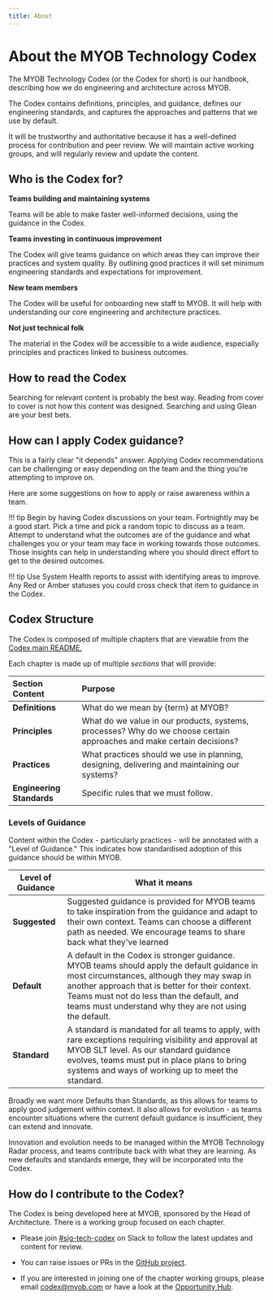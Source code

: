 ```yaml
---
title: About
---
```

<!-- confluence-page-id: 9292284871 -->
# About the MYOB Technology Codex

The MYOB Technology Codex (or the Codex for short) is our handbook, describing how we do engineering and architecture across MYOB.

The Codex contains definitions, principles, and guidance, defines our engineering standards, and captures the approaches and patterns that we use by default.

It will be trustworthy and authoritative because it has a well-defined process for contribution and peer review. We will maintain active working groups, and will regularly review and update the content.

## Who is the Codex for?

**Teams building and maintaining systems**

Teams will be able to make faster well-informed decisions, using the guidance in the Codex.

**Teams investing in continuous improvement**

The Codex will give teams guidance on which areas they can improve their practices and system quality. By outlining good practices it will set minimum engineering standards and expectations for improvement.

**New team members**

The Codex will be useful for onboarding new staff to MYOB. It will help with understanding our core engineering and architecture practices.

**Not just technical folk**

The material in the Codex will be accessible to a wide audience, especially principles and practices linked to business outcomes.

## How to read the Codex

Searching for relevant content is probably the best way. Reading from cover to cover is not how this content was designed. Searching and using Glean are your best bets.

## How can I apply Codex guidance?

This is a fairly clear "it depends" answer. Applying Codex recommendations can be challenging or easy depending on the team and the thing you're attempting to improve on.

Here are some suggestions on how to apply or raise awareness within a team.

!!! tip
    Begin by having Codex discussions on your team. Fortnightly may be a good start. Pick a time and pick a random topic to discuss as a team. Attempt to understand what the outcomes are of the guidance and what challenges you or your team may face in working towards those outcomes. Those insights can help in understanding where you should direct effort to get to the desired outcomes.

!!! tip
    Use System Health reports to assist with identifying areas to improve. Any Red or Amber statuses you could cross check that item to guidance in the Codex.

## Codex Structure

The Codex is composed of multiple chapters that are viewable from the [Codex main README.](../README.md#chapters-and-contents)

Each chapter is made up of multiple _sections_ that will provide:

| Section Content | Purpose |
|:---|:---|
| **Definitions**| What do we mean by {term} at MYOB?|
| **Principles**| What do we value in our products, systems, processes? Why do we choose certain approaches and make certain decisions? |
| **Practices**| What practices should we use in planning, designing, delivering and maintaining our systems?|
| **Engineering Standards** | Specific rules that we must follow.|

### Levels of Guidance

Content within the Codex - particularly practices - will be annotated with a "Level of Guidance." This indicates how standardised adoption of this guidance should be within MYOB.

|Level of Guidance|What it means|
|---|---|
|**Suggested**|Suggested guidance is provided for MYOB teams to take inspiration from the guidance and adapt to their own context. Teams can choose a different path as needed. We encourage teams to share back what they've learned|
|**Default**|A default in the Codex is stronger guidance. MYOB teams should apply the default guidance in most circumstances, although they may swap in another approach that is better for their context. Teams must not do less than the default, and teams must understand why they are not using the default.|
|**Standard**|A standard is mandated for all teams to apply, with rare exceptions requiring visibility and approval at MYOB SLT level. As our standard guidance evolves, teams must put in place plans to bring systems and ways of working up to meet the standard.|

Broadly we want more Defaults than Standards, as this allows for teams to apply good judgement within context. It also allows for evolution - as teams encounter situations where the current default guidance is insufficient, they can extend and innovate.

Innovation and evolution needs to be managed within the MYOB Technology Radar process, and teams contribute back with what they are learning. As new defaults and standards emerge, they will be incorporated into the Codex.

## How do I contribute to the Codex?

The Codex is being developed here at MYOB, sponsored by the Head of Architecture. There is a working group focused on each chapter.

- Please join [#sig-tech-codex](https://myob.slack.com/archives/C02N8ADPGUX) on Slack to follow the latest updates and content for review.

- You can raise issues or PRs in the [GitHub project](https://github.com/MYOB-Technology/codex).

- If you are interested in joining one of the chapter working groups, please email <codex@myob.com> or have a look at the [Opportunity Hub](https://myobconfluence.atlassian.net/wiki/spaces/TEC/pages/8818721690/Opportunity+hub#Codex-Working-Groups).
